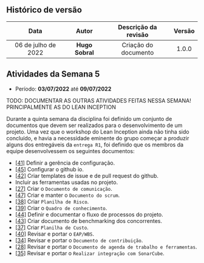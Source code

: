 
## Histórico de versão

| Data | Autor | Descrição da revisão | Versão |
| :--: | :---: | :------------------: | :----: |
| 06 de julho de 2022 | **Hugo Sobral** | Criação do documento | 1.0.0 |


## Atividades da Semana 5

* Período: **03/07/2022** até **09/07/2022**

TODO: DOCUMENTAR AS OUTRAS ATIVIDADES FEITAS NESSA SEMANA! PRINCIPALMENTE AS DO LEAN INCEPTION

Durante a quinta semana da disciplina foi definido um conjunto de documentos que devem ser realizados para o desenvolvimento de um projeto. Uma vez que o workshop do Lean Inception ainda não tinha sido concluído, e havia a necessidade eminente do grupo começar a produzir alguns dos entregáveis da `entrega R1`, foi definido que os membros da equipe desenvolvessem os seguintes documentos:

- [[41]](https://github.com/fga-eps-mds/2022-1-MeasureSoftGram-Doc/issues/41) Definir a gerência de configuração.
- [[45]](https://github.com/fga-eps-mds/2022-1-MeasureSoftGram-Doc/issues/45) Configurar o github io.
- [[42]](https://github.com/fga-eps-mds/2022-1-MeasureSoftGram-Doc/issues/42) Criar templates de issue e de pull request do github.
- Incluir as ferramentas usadas no projeto.
- [[27]](https://github.com/fga-eps-mds/2022-1-MeasureSoftGram-Doc/issues/27) Criar o ```Documento de comunicação```.
- [[47]](https://github.com/fga-eps-mds/2022-1-MeasureSoftGram-Doc/issues/47) Criar e manter o ```Documento do scrum```.
- [[38]](https://github.com/fga-eps-mds/2022-1-MeasureSoftGram-Doc/issues/38) Criar ```Planilha de Risco```.
- [[39]](https://github.com/fga-eps-mds/2022-1-MeasureSoftGram-Doc/issues/39) Criar o ```Quadro de conhecimento```.
- [[44]](https://github.com/fga-eps-mds/2022-1-MeasureSoftGram-Doc/issues/44) Definir e documentar o fluxo de processos do projeto.
- [[43]](https://github.com/fga-eps-mds/2022-1-MeasureSoftGram-Doc/issues/43) Criar documento de benchmarking dos concorrentes.
- [[37]](https://github.com/fga-eps-mds/2022-1-MeasureSoftGram-Doc/issues/37) Criar ```Planilha de Custo```.
- [[40]](https://github.com/fga-eps-mds/2022-1-MeasureSoftGram-Doc/issues/40) Revisar e portar o ```EAP/WBS```.
- [[34]](https://github.com/fga-eps-mds/2022-1-MeasureSoftGram-Doc/issues/34) Revisar e portar o ```Documento de contribuição```.
- [[28]](https://github.com/fga-eps-mds/2022-1-MeasureSoftGram-Doc/issues/28) Revisar e portar o ```Documento de agenda de trabalho e ferramentas```.
- [[35]](https://github.com/fga-eps-mds/2022-1-MeasureSoftGram-Doc/issues/35) Revisar e portar o ```Realizar integração com SonarCube```.

